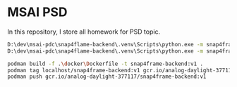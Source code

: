 # MSAI PSD

In this repository, I store all homework for PSD topic.

```sh
D:\dev\msai-pdc\snap4flame-backend\.venv\Scripts\python.exe -m snap4frame_backend.server
D:\dev\msai-pdc\snap4flame-backend\.venv\Scripts\python.exe -m snap4frame_backend.client
```

```sh
podman build -f .\docker\Dockerfile -t snap4frame-backend:v1 .
podman tag localhost/snap4frame-backend:v1 gcr.io/analog-daylight-377117/snap4frame-backend:v1
podman push gcr.io/analog-daylight-377117/snap4frame-backend:v1
```